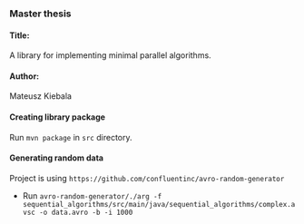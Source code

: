 ### Master thesis
#### Title:
A library for implementing minimal parallel algorithms.

#### Author:
Mateusz Kiebala

#### Creating library package
Run `mvn package` in `src` directory.

#### Generating random data
Project is using `https://github.com/confluentinc/avro-random-generator`

- Run
  ```avro-random-generator/./arg -f sequential_algorithms/src/main/java/sequential_algorithms/complex.avsc -o data.avro -b -i 1000```
